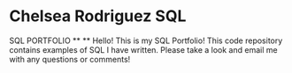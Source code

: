 # Chelsea Rodriguez SQL
SQL PORTFOLIO
** ** Hello! 
This is my SQL Portfolio! This code repository contains examples of SQL I have written. Please take a look and email me with any questions or comments! 
